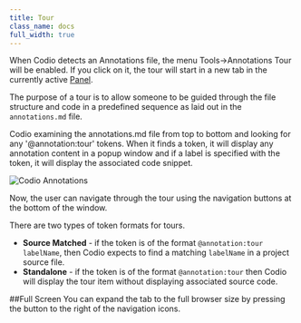 ```yaml
---
title: Tour
class_name: docs
full_width: true
---
```


When Codio detects an Annotations file, the menu Tools->Annotations Tour will be enabled. If you click on it, the tour will start in a new tab in the currently active [Panel](/docs/panels).

The purpose of a tour is to allow someone to be guided through the file structure and code in a predefined sequence as laid out in the `annotations.md` file.

Codio examining the annotations.md file from top to bottom and looking for any '@annotation:tour' tokens. When it finds a token, it will display any annotation content in a popup window and if a label is specified with the token, it will display the associated code snippet.

![Codio Annotations](/img/docs/ca-overview.png)

Now, the user can navigate through the tour using the navigation buttons at the bottom of the window.  

There are two types of token formats for tours.

- **Source Matched** - if the token is of the format `@annotation:tour labelName`, then Codio expects to find a matching `labelName` in a project source file. 
- **Standalone** - if the token is of the format `@annotation:tour` then Codio will display the tour item without displaying associated source code.

##Full Screen
You can expand the tab to the full browser size by pressing the button to the right of the navigation icons.





